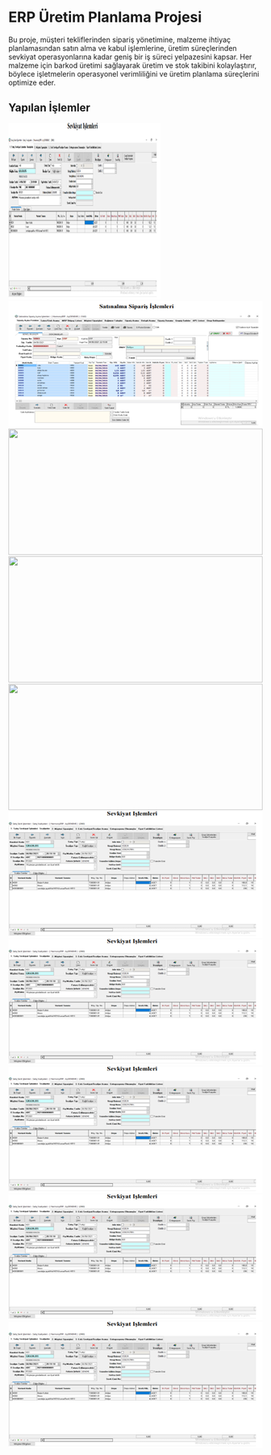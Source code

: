 # ERP Üretim Planlama Projesi

Bu proje, müşteri tekliflerinden sipariş yönetimine, malzeme ihtiyaç planlamasından satın alma ve kabul işlemlerine, üretim süreçlerinden sevkiyat operasyonlarına kadar geniş bir iş süreci yelpazesini kapsar. 
Her malzeme için barkod üretimi sağlayarak üretim ve stok takibini kolaylaştırır, böylece işletmelerin operasyonel verimliliğini ve üretim planlama süreçlerini optimize eder.

## Yapılan İşlemler


<img src="https://github.com/AysenurBALKAN/ERPUretimPlanlama/blob/main/sevkiyat.PNG" width="60%" height="350px">
<img src="https://github.com/AysenurBALKAN/ERPUretimPlanlama/blob/main/sat%C4%B1nalmasip.PNG" width="100%" height="250px">
<img src="https://github.com/AysenurBALKAN/ERPUretimPlanlama/blob/main/sat%C4%B1nalmakab.PNG" width="100%" height="250px">
<img src="https://github.com/AysenurBALKAN/ERPUretimPlanlama/blob/main/m%C3%BCsterisip.PNG" width="100%" height="250px">
<img src="https://github.com/AysenurBALKAN/ERPUretimPlanlama/blob/main/m%C3%BCsteriTek.PNG" width="100%" height="250px">
<img src="https://github.com/AysenurBALKAN/ERPUretimPlanlama/blob/main/sevkiyat.PNG" width="100%" height="250px">
<img src="https://github.com/AysenurBALKAN/ERPUretimPlanlama/blob/main/sevkiyat.PNG" width="100%" height="250px">
<img src="https://github.com/AysenurBALKAN/ERPUretimPlanlama/blob/main/sevkiyat.PNG" width="100%" height="250px">
<img src="https://github.com/AysenurBALKAN/ERPUretimPlanlama/blob/main/sevkiyat.PNG" width="100%" height="250px">
<img src="https://github.com/AysenurBALKAN/ERPUretimPlanlama/blob/main/sevkiyat.PNG" width="100%" height="250px">
